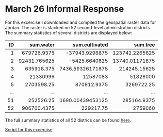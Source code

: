 # March 26 Informal Response

For this excercise I downloaded and compiled the geospatial raster data for Jordan. The raster is stacked on 52 second-level administration districts. The summary statistics of several districts are displayed below: 

|ID|sum.water|sum.cultivated|sum.tree|sum.shrub|sum.herb|sum.sparse_veg|sum.aqua_veg|sum.artificial|sum.bare|sum.coastline|sum.road|sum.intersection|sum.reserve|sum.topo|sum.slope|sum.ntl|sum.pop20|mean.water|mean.cultivated|mean.tree|mean.shrub|mean.herb|mean.sparse_veg|mean.aqua_veg|mean.artificial|mean.bare|mean.coastline|mean.road|mean.intersection|mean.reserve|mean.topo|mean.slope|mean.ntl|mean.pop20|
|-:|-:|-:|-:|-:|-:|-:|-:|-:|-:|-:|-:|-:|-:|-:|-:|-:|-:|-:|-:|-:|-:|-:|-:|-:|-:|-:|-:|-:|-:|-:|-:|-:|-:|-:|
|1|679726.9375|-37943.9296875|123742.2265625|1173158|1856156.5|125708.7890625|3903620.75|81538.625|167961.875|3948423.75|25916.6484375|93419.078125|2059266|40397040|415986.21875|301959.65625|178169.03125|15.2187347412109|-0.849544942378998|2.77052450180054|26.2664012908936|41.5583839416504|2.8145546913147|87.4000473022461|1.82560765743256|3.76057958602905|88.4031677246094|0.580260336399078|2.09160470962524|46.105899810791|904.468811035156|9.31371593475342|6.76072025299072|3.98911237716675|
|2|92431.765625|-5425.6640625|13740.01171875|168408.40625|532834.8125|18928.279296875|1024249.75|69028.5703125|49927.67578125|1005303.25|9203.046875|30747.06640625|479776.125|7245589.5|153373.359375|21520.43359375|14231.61328125|7.78123188018799|-0.456751525402069|1.15668261051178|14.1772136688232|44.8559150695801|1.59344935417175|86.2249526977539|5.81106853485107|4.20308780670166|84.6299743652344|0.774744927883148|2.58839654922485|40.3892478942871|609.959289550781|12.9115104675293|1.8116660118103|1.19806742668152|
|3|635918.375|7436.59326171875|214245.15625|87985.5078125|568381.4375|37367.82421875|2737731.5|10271.8359375|42454.78515625|3389220.25|8530.125|24236.21875|2195654.5|26847208|212648.546875|952856.125|1027960.8125|20.0620250701904|0.234610483050346|6.75903034210205|2.77577662467957|17.9313621520996|1.1788843870163|86.3702621459961|0.324057042598724|1.33936834335327|106.923500061035|0.269109338521957|0.764606952667236|69.2687530517578|846.978759765625|6.70866012573242|30.06081199646|32.4302253723145|
|4|21330996|12587083|51828000|43823848|26317780|7897307|65079440|18759998|-6335014|124755784|5559978.5|12875391|91806688|519829984|1086544.625|385142.21875|46122.51953125|29.8160591125488|17.5939846038818|72.4441909790039|61.2561378479004|36.786491394043|11.0387048721313|90.966796875|26.2223682403564|-8.85496139526367|174.381256103516|7.77163171768188|17.996976852417|128.325637817383|726.608459472656|1.51875138282776|0.538344442844391|0.0644691810011864|
|5|2703598.25|870812.9375|3269722.25|2610496|2274237.75|1029944.5|7847979.5|1418280.625|-859366.3125|11776213|237230.515625|1175090.625|8644696|58776232|116775.59375|164475.578125|22360.484375|33.8918991088867|10.9163789749146|40.9887428283691|32.724781036377|28.50950050354|12.9112281799316|98.3810806274414|17.7793502807617|-10.7728853225708|147.624816894531|2.97388577461243|14.7307577133179|108.368598937988|736.809936523438|1.46388113498688|2.06184101104736|0.280307650566101|
|…|…|…|…|…|…|…|…|…|…|…|…|…|…|…|…|…|…|…|…|…|…|…|…|…|…|…|…|…|…|…|…|…|…|…|
|51|252526.25|1690.00439453125|285164.9375|245268.234375|344445.75|8728.181640625|1814475.75|45530.984375|5969.771484375|2046425.875|13705.4677734375|41836.36328125|1251393.125|12030597|142785.515625|103288.890625|108532.34375|13.9515428543091|0.0933691784739494|15.7547616958618|13.5505523681641|19.0299015045166|0.482213646173477|100.245956420898|2.51549077033997|0.329817295074463|113.06071472168|0.757198214530945|2.31137084960938|69.136833190918|664.665100097656|7.88859844207764|5.70649337768555|5.99618291854858|
|52|906700.4375|229217.75|2759060|1992459.875|1724501.625|214764.609375|7280673.5|265774.59375|-110534.015625|10759974|172058.140625|307424.71875|7254270|50151720|204734.96875|648894.125|766399.4375|11.3619184494019|2.87234163284302|34.5739479064941|24.9676361083984|21.6098346710205|2.69122838973999|91.2345657348633|3.33043766021729|-1.38510847091675|134.833892822266|2.15607094764709|3.85235786437988|90.9037017822266|628.454284667969|2.56554627418518|8.13133144378662|9.60379791259766|

The full summary statistics of all 52 districs can be found [here](full_sum.md). 

[Script for this excercise](20210326.R)
